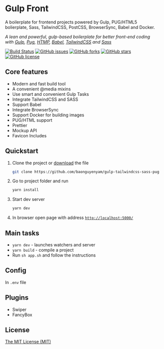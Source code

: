 # Gulp Front

A boilerplate for frontend projects powered by Gulp, PUG/HTML5 bolierplate, Sass, TailwindCSS, PostCSS, BrowserSync, Babel and Docker.

_A lean and powerful, gulp-based boilerplate for better front-end coding with [Gulp](http://gulpjs.com/), [Pug](https://pugjs.org/), [HTMP](https://developer.mozilla.org/en-US/docs/Web/HTML), [Babel](https://babeljs.io/), [TailwindCSS](https://tailwindcss.com/) and [Sass](https://sass-lang.com/)_

[![Build Status](https://travis-ci.org/baonguyenyam/gulp-tailwindcss-sass-pug-html-docker.svg?branch=master)](https://travis-ci.org/baonguyenyam/gulp-tailwindcss-sass-pug-html-docker/builds) [![GitHub issues](https://img.shields.io/github/issues/baonguyenyam/gulp-tailwindcss-sass-pug-html-docker.svg?style=flat)](https://github.com/baonguyenyam/gulp-tailwindcss-sass-pug-html-docker/issues) [![GitHub forks](https://img.shields.io/github/forks/baonguyenyam/gulp-tailwindcss-sass-pug-html-docker.svg?style=flat)](https://github.com/baonguyenyam/gulp-tailwindcss-sass-pug-html-docker/network) [![GitHub stars](https://img.shields.io/github/stars/baonguyenyam/gulp-tailwindcss-sass-pug-html-docker.svg?style=flat)](https://github.com/baonguyenyam/gulp-tailwindcss-sass-pug-html-docker/stargazers) [![GitHub license](https://img.shields.io/badge/license-MIT-blue.svg?style=flat)](https://github.com/baonguyenyam/gulp-tailwindcss-sass-pug-html-docker/blob/master/LICENSE)

## Core features

- Modern and fast build tool
- A convenient @media mixins
- Use smart and convenient Gulp Tasks
- Integrate TailwindCSS and SASS
- Support Babel
- Integrate BrowserSync
- Support Docker for building images
- PUG/HTML support
- Prettier
- Mockup API
- Favicon Includes

## Quickstart

1.  Clone the project or [download](https://github.com/baonguyenyam/gulp-tailwindcss-sass-pug-html-docker/archive/master.zip) the file

    ```bash
    git clone https://github.com/baonguyenyam/gulp-tailwindcss-sass-pug-html-docker.git my-project
    ```

2.  Go to project folder and run

    ```bash
    yarn install
    ```

3.  Start dev server

    ```bash
    yarn dev
    ```

4.  In browser open page with address [`http://localhost:5000/`](http://localhost:5000/)

## Main tasks

- `yarn dev` - launches watchers and server
- `yarn build` - compile a project
- Run `sh app.sh` and follow the instructions

## Config

In `.env` file

## Plugins

- Swiper
- FancyBox

## License

[The MIT License (MIT)](LICENSE)
